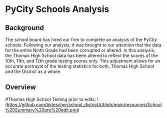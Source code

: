 # PyCity Schools Analysis

## Background

The school board has hired our firm to complete an analysis of the PyCity schools.  Following our analysis, it was brought to our attention that the data for the entire Ninth Grade had been corrupted or altered.  In this analysis, the Thomas High School data has been altered to reflect the scores of the 10th, 11th, and 12th grade testing scores only.  This adjustment allows for an accurate portrayal of the testing statistics for both, Thomas High School and the District as a whole.  

## Overview

#Thomas High School Testing prior to edits:
!(https://github.com/bktescher/school_districtA/blob/main/resources/School%20Summary%20pre%20edit.png)

